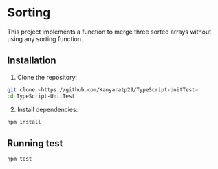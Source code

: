 # Sorting

This project implements a function to merge three sorted arrays without using any sorting function.

## Installation

1. Clone the repository:

```bash
git clone <https://github.com/Kanyaratp29/TypeScript-UnitTest>
cd TypeScript-UnitTest
```

2. Install dependencies:

```bash
npm install
```

## Running test

```bash
npm test
```

